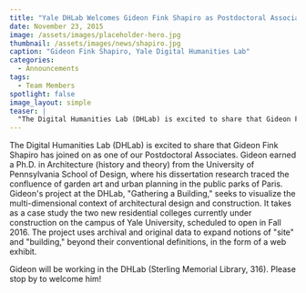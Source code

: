 ```yaml
---
title: "Yale DHLab Welcomes Gideon Fink Shapiro as Postdoctoral Associate"
date: November 23, 2015
image: /assets/images/placeholder-hero.jpg
thumbnail: /assets/images/news/shapiro.jpg
caption: "Gideon Fink Shapiro, Yale Digital Humanities Lab"
categories: 
  - Announcements
tags: 
  - Team Members
spotlight: false 
image_layout: simple
teaser: |
  "The Digital Humanities Lab (DHLab) is excited to share that Gideon Fink Shapiro has joined on as one of our Postdoctoral Associates. Gideon earned a Ph.D. in Architecture (history and theory) from..."
---
```


The Digital Humanities Lab (DHLab) is excited to share that Gideon Fink Shapiro has joined on as one of our Postdoctoral Associates. Gideon earned a Ph.D. in Architecture (history and theory) from the University of Pennsylvania School of Design, where his dissertation research traced the confluence of garden art and urban planning in the public parks of Paris. Gideon's project at the DHLab, "Gathering a Building," seeks to visualize the multi-dimensional context of architectural design and construction. It takes as a case study the two new residential colleges currently under construction on the campus of Yale University, scheduled to open in Fall 2016. The project uses archival and original data to expand notions of "site" and "building," beyond their conventional definitions, in the form of a web exhibit.
   
Gideon will be working in the DHLab (Sterling Memorial Library, 316). Please stop by to welcome him!